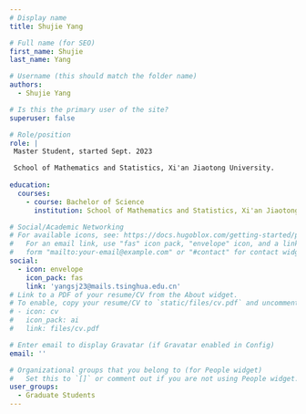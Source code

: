 ```yaml
---
# Display name
title: Shujie Yang

# Full name (for SEO)
first_name: Shujie 
last_name: Yang

# Username (this should match the folder name)
authors:
  - Shujie Yang

# Is this the primary user of the site?
superuser: false

# Role/position
role: |
 Master Student, started Sept. 2023

 School of Mathematics and Statistics, Xi'an Jiaotong University.
 
education:
  courses:
    - course: Bachelor of Science
      institution: School of Mathematics and Statistics, Xi'an Jiaotong University

# Social/Academic Networking
# For available icons, see: https://docs.hugoblox.com/getting-started/page-builder/#icons
#   For an email link, use "fas" icon pack, "envelope" icon, and a link in the
#   form "mailto:your-email@example.com" or "#contact" for contact widget.
social:
  - icon: envelope
    icon_pack: fas
    link: 'yangsj23@mails.tsinghua.edu.cn'
# Link to a PDF of your resume/CV from the About widget.
# To enable, copy your resume/CV to `static/files/cv.pdf` and uncomment the lines below.
# - icon: cv
#   icon_pack: ai
#   link: files/cv.pdf

# Enter email to display Gravatar (if Gravatar enabled in Config)
email: ''

# Organizational groups that you belong to (for People widget)
#   Set this to `[]` or comment out if you are not using People widget.
user_groups:
  - Graduate Students
---
```

